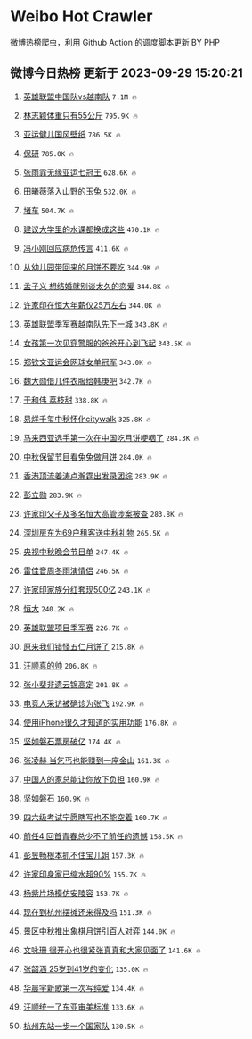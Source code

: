 # Weibo Hot Crawler 



微博热榜爬虫，利用 Github Action 的调度脚本更新 BY PHP 


## 微博今日热榜 更新于 2023-09-29 15:20:21 
1. [英雄联盟中国队vs越南队](https://s.weibo.com/weibo?q=%23%E8%8B%B1%E9%9B%84%E8%81%94%E7%9B%9F%E4%B8%AD%E5%9B%BD%E9%98%9Fvs%E8%B6%8A%E5%8D%97%E9%98%9F%23&t=31&band_rank=1&Refer=top) `7.1M 🔥` 

1. [林志颖体重只有55公斤](https://s.weibo.com/weibo?q=%23%E6%9E%97%E5%BF%97%E9%A2%96%E4%BD%93%E9%87%8D%E5%8F%AA%E6%9C%8955%E5%85%AC%E6%96%A4%23&t=31&band_rank=2&Refer=top) `795.9K 🔥` 

1. [亚运健儿国风壁纸](https://s.weibo.com/weibo?q=%23%E4%BA%9A%E8%BF%90%E5%81%A5%E5%84%BF%E5%9B%BD%E9%A3%8E%E5%A3%81%E7%BA%B8%23&t=31&band_rank=3&Refer=top) `786.5K 🔥` 

1. [保研](https://s.weibo.com/weibo?q=%E4%BF%9D%E7%A0%94&t=31&band_rank=4&Refer=top) `785.0K 🔥` 

1. [张雨霏无缘亚运七冠王](https://s.weibo.com/weibo?q=%23%E5%BC%A0%E9%9B%A8%E9%9C%8F%E6%97%A0%E7%BC%98%E4%BA%9A%E8%BF%90%E4%B8%83%E5%86%A0%E7%8E%8B%23&t=31&band_rank=5&Refer=top) `628.6K 🔥` 

1. [田曦薇落入山野的玉兔](https://s.weibo.com/weibo?q=%23%E7%94%B0%E6%9B%A6%E8%96%87%E8%90%BD%E5%85%A5%E5%B1%B1%E9%87%8E%E7%9A%84%E7%8E%89%E5%85%94%23&t=31&band_rank=6&Refer=top) `532.0K 🔥` 

1. [堵车](https://s.weibo.com/weibo?q=%E5%A0%B5%E8%BD%A6&t=31&band_rank=7&Refer=top) `504.7K 🔥` 

1. [建议大学里的水课都换成这些](https://s.weibo.com/weibo?q=%E5%BB%BA%E8%AE%AE%E5%A4%A7%E5%AD%A6%E9%87%8C%E7%9A%84%E6%B0%B4%E8%AF%BE%E9%83%BD%E6%8D%A2%E6%88%90%E8%BF%99%E4%BA%9B&t=31&band_rank=8&Refer=top) `470.1K 🔥` 

1. [冯小刚回应病危传言](https://s.weibo.com/weibo?q=%23%E5%86%AF%E5%B0%8F%E5%88%9A%E5%9B%9E%E5%BA%94%E7%97%85%E5%8D%B1%E4%BC%A0%E8%A8%80%23&t=31&band_rank=9&Refer=top) `411.6K 🔥` 

1. [从幼儿园带回来的月饼不要吃](https://s.weibo.com/weibo?q=%23%E4%BB%8E%E5%B9%BC%E5%84%BF%E5%9B%AD%E5%B8%A6%E5%9B%9E%E6%9D%A5%E7%9A%84%E6%9C%88%E9%A5%BC%E4%B8%8D%E8%A6%81%E5%90%83%23&t=31&band_rank=10&Refer=top) `344.9K 🔥` 

1. [孟子义 想结婚就别谈太久的恋爱](https://s.weibo.com/weibo?q=%E5%AD%9F%E5%AD%90%E4%B9%89%20%E6%83%B3%E7%BB%93%E5%A9%9A%E5%B0%B1%E5%88%AB%E8%B0%88%E5%A4%AA%E4%B9%85%E7%9A%84%E6%81%8B%E7%88%B1&t=31&band_rank=11&Refer=top) `344.8K 🔥` 

1. [许家印在恒大年薪仅25万左右](https://s.weibo.com/weibo?q=%23%E8%AE%B8%E5%AE%B6%E5%8D%B0%E5%9C%A8%E6%81%92%E5%A4%A7%E5%B9%B4%E8%96%AA%E4%BB%8525%E4%B8%87%E5%B7%A6%E5%8F%B3%23&t=31&band_rank=12&Refer=top) `344.0K 🔥` 

1. [英雄联盟季军赛越南队先下一城](https://s.weibo.com/weibo?q=%23%E8%8B%B1%E9%9B%84%E8%81%94%E7%9B%9F%E5%AD%A3%E5%86%9B%E8%B5%9B%E8%B6%8A%E5%8D%97%E9%98%9F%E5%85%88%E4%B8%8B%E4%B8%80%E5%9F%8E%23&t=31&band_rank=13&Refer=top) `343.8K 🔥` 

1. [女孩第一次见穿警服的爸爸开心到飞起](https://s.weibo.com/weibo?q=%23%E5%A5%B3%E5%AD%A9%E7%AC%AC%E4%B8%80%E6%AC%A1%E8%A7%81%E7%A9%BF%E8%AD%A6%E6%9C%8D%E7%9A%84%E7%88%B8%E7%88%B8%E5%BC%80%E5%BF%83%E5%88%B0%E9%A3%9E%E8%B5%B7%23&t=31&band_rank=14&Refer=top) `343.5K 🔥` 

1. [郑钦文亚运会网球女单冠军](https://s.weibo.com/weibo?q=%23%E9%83%91%E9%92%A6%E6%96%87%E4%BA%9A%E8%BF%90%E4%BC%9A%E7%BD%91%E7%90%83%E5%A5%B3%E5%8D%95%E5%86%A0%E5%86%9B%23&t=31&band_rank=15&Refer=top) `343.0K 🔥` 

1. [魏大勋借几件衣服给韩庚吧](https://s.weibo.com/weibo?q=%23%E9%AD%8F%E5%A4%A7%E5%8B%8B%E5%80%9F%E5%87%A0%E4%BB%B6%E8%A1%A3%E6%9C%8D%E7%BB%99%E9%9F%A9%E5%BA%9A%E5%90%A7%23&t=31&band_rank=16&Refer=top) `342.7K 🔥` 

1. [于和伟 荔枝甜](https://s.weibo.com/weibo?q=%E4%BA%8E%E5%92%8C%E4%BC%9F%20%E8%8D%94%E6%9E%9D%E7%94%9C&t=31&band_rank=17&Refer=top) `338.8K 🔥` 

1. [易烊千玺中秋怀化citywalk](https://s.weibo.com/weibo?q=%23%E6%98%93%E7%83%8A%E5%8D%83%E7%8E%BA%E4%B8%AD%E7%A7%8B%E6%80%80%E5%8C%96citywalk%23&t=31&band_rank=18&Refer=top) `325.8K 🔥` 

1. [马来西亚选手第一次在中国吃月饼哽咽了](https://s.weibo.com/weibo?q=%23%E9%A9%AC%E6%9D%A5%E8%A5%BF%E4%BA%9A%E9%80%89%E6%89%8B%E7%AC%AC%E4%B8%80%E6%AC%A1%E5%9C%A8%E4%B8%AD%E5%9B%BD%E5%90%83%E6%9C%88%E9%A5%BC%E5%93%BD%E5%92%BD%E4%BA%86%23&t=31&band_rank=19&Refer=top) `284.3K 🔥` 

1. [中秋保留节目看兔兔做月饼](https://s.weibo.com/weibo?q=%23%E4%B8%AD%E7%A7%8B%E4%BF%9D%E7%95%99%E8%8A%82%E7%9B%AE%E7%9C%8B%E5%85%94%E5%85%94%E5%81%9A%E6%9C%88%E9%A5%BC%23&t=31&band_rank=20&Refer=top) `284.0K 🔥` 

1. [香港顶流姜涛卢瀚霆出发录团综](https://s.weibo.com/weibo?q=%23%E9%A6%99%E6%B8%AF%E9%A1%B6%E6%B5%81%E5%A7%9C%E6%B6%9B%E5%8D%A2%E7%80%9A%E9%9C%86%E5%87%BA%E5%8F%91%E5%BD%95%E5%9B%A2%E7%BB%BC%23&t=31&band_rank=21&Refer=top) `283.9K 🔥` 

1. [彭立勋](https://s.weibo.com/weibo?q=%E5%BD%AD%E7%AB%8B%E5%8B%8B&t=31&band_rank=22&Refer=top) `283.9K 🔥` 

1. [许家印父子及多名恒大高管涉案被查](https://s.weibo.com/weibo?q=%23%E8%AE%B8%E5%AE%B6%E5%8D%B0%E7%88%B6%E5%AD%90%E5%8F%8A%E5%A4%9A%E5%90%8D%E6%81%92%E5%A4%A7%E9%AB%98%E7%AE%A1%E6%B6%89%E6%A1%88%E8%A2%AB%E6%9F%A5%23&t=31&band_rank=23&Refer=top) `283.8K 🔥` 

1. [深圳房东为69户租客送中秋礼物](https://s.weibo.com/weibo?q=%23%E6%B7%B1%E5%9C%B3%E6%88%BF%E4%B8%9C%E4%B8%BA69%E6%88%B7%E7%A7%9F%E5%AE%A2%E9%80%81%E4%B8%AD%E7%A7%8B%E7%A4%BC%E7%89%A9%23&t=31&band_rank=24&Refer=top) `265.5K 🔥` 

1. [央视中秋晚会节目单](https://s.weibo.com/weibo?q=%23%E5%A4%AE%E8%A7%86%E4%B8%AD%E7%A7%8B%E6%99%9A%E4%BC%9A%E8%8A%82%E7%9B%AE%E5%8D%95%23&t=31&band_rank=25&Refer=top) `247.4K 🔥` 

1. [雷佳音周冬雨演情侣](https://s.weibo.com/weibo?q=%23%E9%9B%B7%E4%BD%B3%E9%9F%B3%E5%91%A8%E5%86%AC%E9%9B%A8%E6%BC%94%E6%83%85%E4%BE%A3%23&t=31&band_rank=26&Refer=top) `246.5K 🔥` 

1. [许家印家族分红套现500亿](https://s.weibo.com/weibo?q=%23%E8%AE%B8%E5%AE%B6%E5%8D%B0%E5%AE%B6%E6%97%8F%E5%88%86%E7%BA%A2%E5%A5%97%E7%8E%B0500%E4%BA%BF%23&t=31&band_rank=27&Refer=top) `243.1K 🔥` 

1. [恒大](https://s.weibo.com/weibo?q=%E6%81%92%E5%A4%A7&t=31&band_rank=28&Refer=top) `240.2K 🔥` 

1. [英雄联盟项目季军赛](https://s.weibo.com/weibo?q=%23%E8%8B%B1%E9%9B%84%E8%81%94%E7%9B%9F%E9%A1%B9%E7%9B%AE%E5%AD%A3%E5%86%9B%E8%B5%9B%23&t=31&band_rank=29&Refer=top) `226.7K 🔥` 

1. [原来我们错怪五仁月饼了](https://s.weibo.com/weibo?q=%E5%8E%9F%E6%9D%A5%E6%88%91%E4%BB%AC%E9%94%99%E6%80%AA%E4%BA%94%E4%BB%81%E6%9C%88%E9%A5%BC%E4%BA%86&t=31&band_rank=30&Refer=top) `215.8K 🔥` 

1. [汪顺真的帅](https://s.weibo.com/weibo?q=%E6%B1%AA%E9%A1%BA%E7%9C%9F%E7%9A%84%E5%B8%85&t=31&band_rank=31&Refer=top) `206.8K 🔥` 

1. [张小斐非遗云锦高定](https://s.weibo.com/weibo?q=%23%E5%BC%A0%E5%B0%8F%E6%96%90%E9%9D%9E%E9%81%97%E4%BA%91%E9%94%A6%E9%AB%98%E5%AE%9A%23&t=31&band_rank=32&Refer=top) `201.8K 🔥` 

1. [电竞人采访被确诊为张飞](https://s.weibo.com/weibo?q=%23%E7%94%B5%E7%AB%9E%E4%BA%BA%E9%87%87%E8%AE%BF%E8%A2%AB%E7%A1%AE%E8%AF%8A%E4%B8%BA%E5%BC%A0%E9%A3%9E%23&t=31&band_rank=33&Refer=top) `192.9K 🔥` 

1. [使用iPhone很久才知道的实用功能](https://s.weibo.com/weibo?q=%E4%BD%BF%E7%94%A8iPhone%E5%BE%88%E4%B9%85%E6%89%8D%E7%9F%A5%E9%81%93%E7%9A%84%E5%AE%9E%E7%94%A8%E5%8A%9F%E8%83%BD&t=31&band_rank=34&Refer=top) `176.8K 🔥` 

1. [坚如磐石票房破亿](https://s.weibo.com/weibo?q=%23%E5%9D%9A%E5%A6%82%E7%A3%90%E7%9F%B3%E7%A5%A8%E6%88%BF%E7%A0%B4%E4%BA%BF%23&t=31&band_rank=35&Refer=top) `174.4K 🔥` 

1. [张凌赫 当乞丐也能赚到一座金山](https://s.weibo.com/weibo?q=%E5%BC%A0%E5%87%8C%E8%B5%AB%20%E5%BD%93%E4%B9%9E%E4%B8%90%E4%B9%9F%E8%83%BD%E8%B5%9A%E5%88%B0%E4%B8%80%E5%BA%A7%E9%87%91%E5%B1%B1&t=31&band_rank=36&Refer=top) `161.3K 🔥` 

1. [中国人的家总能让你放下负担](https://s.weibo.com/weibo?q=%23%E4%B8%AD%E5%9B%BD%E4%BA%BA%E7%9A%84%E5%AE%B6%E6%80%BB%E8%83%BD%E8%AE%A9%E4%BD%A0%E6%94%BE%E4%B8%8B%E8%B4%9F%E6%8B%85%23&t=31&band_rank=37&Refer=top) `160.9K 🔥` 

1. [坚如磐石](https://s.weibo.com/weibo?q=%E5%9D%9A%E5%A6%82%E7%A3%90%E7%9F%B3&t=31&band_rank=38&Refer=top) `160.9K 🔥` 

1. [四六级考试宁愿瞎写也不能空着](https://s.weibo.com/weibo?q=%E5%9B%9B%E5%85%AD%E7%BA%A7%E8%80%83%E8%AF%95%E5%AE%81%E6%84%BF%E7%9E%8E%E5%86%99%E4%B9%9F%E4%B8%8D%E8%83%BD%E7%A9%BA%E7%9D%80&t=31&band_rank=39&Refer=top) `160.7K 🔥` 

1. [前任4 回首青春总少不了前任的遗憾](https://s.weibo.com/weibo?q=%E5%89%8D%E4%BB%BB4%20%E5%9B%9E%E9%A6%96%E9%9D%92%E6%98%A5%E6%80%BB%E5%B0%91%E4%B8%8D%E4%BA%86%E5%89%8D%E4%BB%BB%E7%9A%84%E9%81%97%E6%86%BE&t=31&band_rank=40&Refer=top) `158.5K 🔥` 

1. [彭昱畅根本抓不住宝儿姐](https://s.weibo.com/weibo?q=%23%E5%BD%AD%E6%98%B1%E7%95%85%E6%A0%B9%E6%9C%AC%E6%8A%93%E4%B8%8D%E4%BD%8F%E5%AE%9D%E5%84%BF%E5%A7%90%23&t=31&band_rank=41&Refer=top) `157.3K 🔥` 

1. [许家印身家已缩水超90%](https://s.weibo.com/weibo?q=%23%E8%AE%B8%E5%AE%B6%E5%8D%B0%E8%BA%AB%E5%AE%B6%E5%B7%B2%E7%BC%A9%E6%B0%B4%E8%B6%8590%25%23&t=31&band_rank=42&Refer=top) `155.7K 🔥` 

1. [杨紫片场模仿安陵容](https://s.weibo.com/weibo?q=%23%E6%9D%A8%E7%B4%AB%E7%89%87%E5%9C%BA%E6%A8%A1%E4%BB%BF%E5%AE%89%E9%99%B5%E5%AE%B9%23&t=31&band_rank=43&Refer=top) `153.7K 🔥` 

1. [现在到杭州摆摊还来得及吗](https://s.weibo.com/weibo?q=%23%E7%8E%B0%E5%9C%A8%E5%88%B0%E6%9D%AD%E5%B7%9E%E6%91%86%E6%91%8A%E8%BF%98%E6%9D%A5%E5%BE%97%E5%8F%8A%E5%90%97%23&t=31&band_rank=44&Refer=top) `151.3K 🔥` 

1. [景区中秋推出象棋月饼引百人对弈](https://s.weibo.com/weibo?q=%23%E6%99%AF%E5%8C%BA%E4%B8%AD%E7%A7%8B%E6%8E%A8%E5%87%BA%E8%B1%A1%E6%A3%8B%E6%9C%88%E9%A5%BC%E5%BC%95%E7%99%BE%E4%BA%BA%E5%AF%B9%E5%BC%88%23&t=31&band_rank=45&Refer=top) `144.0K 🔥` 

1. [文咏珊 很开心也很紧张真真和大家见面了](https://s.weibo.com/weibo?q=%E6%96%87%E5%92%8F%E7%8F%8A%20%E5%BE%88%E5%BC%80%E5%BF%83%E4%B9%9F%E5%BE%88%E7%B4%A7%E5%BC%A0%E7%9C%9F%E7%9C%9F%E5%92%8C%E5%A4%A7%E5%AE%B6%E8%A7%81%E9%9D%A2%E4%BA%86&t=31&band_rank=46&Refer=top) `141.6K 🔥` 

1. [张韶涵 25岁到41岁的变化](https://s.weibo.com/weibo?q=%E5%BC%A0%E9%9F%B6%E6%B6%B5%2025%E5%B2%81%E5%88%B041%E5%B2%81%E7%9A%84%E5%8F%98%E5%8C%96&t=31&band_rank=47&Refer=top) `135.0K 🔥` 

1. [华晨宇新歌第一次写纯爱](https://s.weibo.com/weibo?q=%23%E5%8D%8E%E6%99%A8%E5%AE%87%E6%96%B0%E6%AD%8C%E7%AC%AC%E4%B8%80%E6%AC%A1%E5%86%99%E7%BA%AF%E7%88%B1%23&t=31&band_rank=48&Refer=top) `134.4K 🔥` 

1. [汪顺统一了东亚审美标准](https://s.weibo.com/weibo?q=%23%E6%B1%AA%E9%A1%BA%E7%BB%9F%E4%B8%80%E4%BA%86%E4%B8%9C%E4%BA%9A%E5%AE%A1%E7%BE%8E%E6%A0%87%E5%87%86%23&t=31&band_rank=49&Refer=top) `133.6K 🔥` 

1. [杭州东站一步一个国家队](https://s.weibo.com/weibo?q=%23%E6%9D%AD%E5%B7%9E%E4%B8%9C%E7%AB%99%E4%B8%80%E6%AD%A5%E4%B8%80%E4%B8%AA%E5%9B%BD%E5%AE%B6%E9%98%9F%23&t=31&band_rank=50&Refer=top) `130.5K 🔥` 

